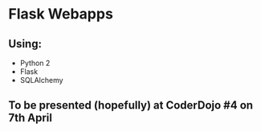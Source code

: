 # Flask Webapps #

## Using: ##

* Python 2
* Flask
* SQLAlchemy

## To be presented (hopefully) at CoderDojo #4 on 7th April ##
